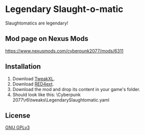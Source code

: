 # Legendary Slaught-o-matic

Slaughtomatics are legendary!

## Mod page on Nexus Mods

https://www.nexusmods.com/cyberpunk2077/mods/6311

## Installation

1. Download [TweakXL](https://www.nexusmods.com/cyberpunk2077/mods/4197).
2. Download [RED4ext](https://www.nexusmods.com/cyberpunk2077/mods/2380).
3. Download the mod and drop its content in your game's folder. 
4. Should look like this: 
\Cyberpunk 2077\r6\tweaks\LegendarySlaughtomatic.yaml

## License

[GNU GPLv3](https://choosealicense.com/licenses/gpl-3.0/)